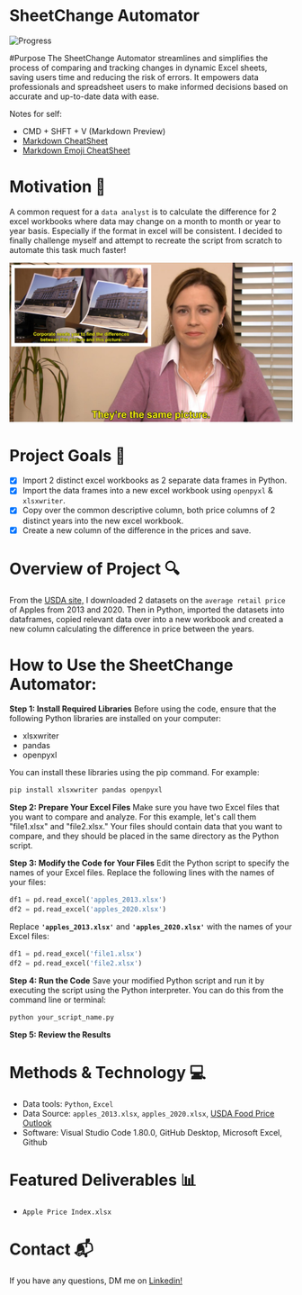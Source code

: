 # SheetChange Automator
![Progress](https://progress-bar.dev/100/?title=progress)

#Purpose
The SheetChange Automator streamlines and simplifies the process of comparing and tracking changes in dynamic Excel sheets, saving users time and reducing the risk of errors. It empowers data professionals and spreadsheet users to make informed decisions based on accurate and up-to-date data with ease.

Notes for self: 
* CMD + SHFT + V (Markdown Preview)
* [Markdown CheatSheet]("https://learnxinyminutes.com/docs/markdown/#simple-text-styles")
* [Markdown Emoji CheatSheet]("https://gist.github.com/rxaviers/7360908")

 # Motivation :rocket:
A common request for a `data analyst` is to calculate the difference for 2 excel workbooks where data may change on a month to month or year to year basis. Especially if the format in excel will be consistent. I decided to finally challenge myself and attempt to recreate the script from scratch to automate this task much faster!


![Alt text](image.png)

# Project Goals :dart:
- [x] Import 2 distinct excel workbooks as 2 separate data frames in Python. 
- [x] Import the data frames into a new excel workbook using `openpyxl` & `xlsxwriter`. 
- [x] Copy over the common descriptive column, both price columns of 2 distinct years into the new excel workbook.
- [x] Create a new column of the difference in the prices and save. 

# Overview of Project :mag:
From the [USDA site,]("https://www.ers.usda.gov/data-products/food-price-outlook/food-price-outlook/#Consumer%20Price%20Index") I downloaded 2 datasets on the `average retail price` of Apples from 2013 and 2020. Then in Python, imported the datasets into dataframes, copied relevant data over into a new workbook and created a new column calculating the difference in price between the years. 

# **How to Use the SheetChange Automator:**

**Step 1: Install Required Libraries**
Before using the code, ensure that the following Python libraries are installed on your computer:

- xlsxwriter
- pandas
- openpyxl

You can install these libraries using the pip command. For example:

```bash
pip install xlsxwriter pandas openpyxl
```

**Step 2: Prepare Your Excel Files**
Make sure you have two Excel files that you want to compare and analyze. For this example, let's call them "file1.xlsx" and "file2.xlsx." Your files should contain data that you want to compare, and they should be placed in the same directory as the Python script.

**Step 3: Modify the Code for Your Files**
Edit the Python script to specify the names of your Excel files. Replace the following lines with the names of your files:

```python
df1 = pd.read_excel('apples_2013.xlsx')
df2 = pd.read_excel('apples_2020.xlsx')
```

Replace **`'apples_2013.xlsx'`** and **`'apples_2020.xlsx'`** with the names of your Excel files:

```python
df1 = pd.read_excel('file1.xlsx')
df2 = pd.read_excel('file2.xlsx')
```

**Step 4: Run the Code**
Save your modified Python script and run it by executing the script using the Python interpreter. You can do this from the command line or terminal:

```bash
python your_script_name.py
```

**Step 5: Review the Results**

# Methods & Technology :computer:
* Data tools: `Python`, `Excel`
* Data Source: `apples_2013.xlsx`, `apples_2020.xlsx`, [USDA Food Price Outlook]("https://www.ers.usda.gov/data-products/food-price-outlook/food-price-outlook/#Consumer%20Price%20Index")
* Software: Visual Studio Code 1.80.0, GitHub Desktop, Microsoft Excel, Github

# Featured Deliverables :bar_chart:
* `Apple Price Index.xlsx`

# Contact :mailbox_with_mail:
If you have any questions, DM me on [Linkedin!]("https://www.linkedin.com/in/sgabriella2023/")

